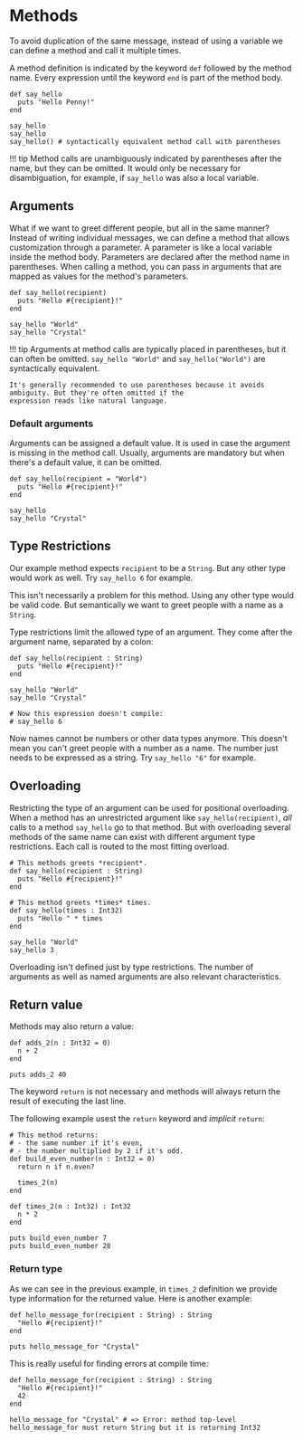 # Methods

To avoid duplication of the same message, instead of using a variable we can
define a method and call it multiple times.

A method definition is indicated by the keyword `def` followed by the method name.
Every expression until the keyword `end` is part of the method body.

```crystal-play
def say_hello
  puts "Hello Penny!"
end

say_hello
say_hello
say_hello() # syntactically equivalent method call with parentheses
```

!!! tip
    Method calls are unambiguously indicated by parentheses after the name, but they can be omitted. It would only be
    necessary for disambiguation, for example, if `say_hello` was also a local variable.

## Arguments

What if we want to greet different people, but all in the same manner?
Instead of writing individual messages, we can define a method that allows customization through a parameter.
A parameter is like a local variable inside the method body. Parameters are declared after the method name in parentheses.
When calling a method, you can pass in arguments that are mapped as values for the method's parameters.

```crystal-play
def say_hello(recipient)
  puts "Hello #{recipient}!"
end

say_hello "World"
say_hello "Crystal"
```

!!! tip
    Arguments at method calls are typically placed in parentheses, but it can often be omitted. `say_hello "World"`
    and `say_hello("World")` are syntactically equivalent.

    It's generally recommended to use parentheses because it avoids ambiguity. But they're often omitted if the
    expression reads like natural language.

### Default arguments

Arguments can be assigned a default value. It is used in case the argument is missing in the method call. Usually,
arguments are mandatory but when there's a default value, it can be omitted.

```crystal-play
def say_hello(recipient = "World")
  puts "Hello #{recipient}!"
end

say_hello
say_hello "Crystal"
```

## Type Restrictions

Our example method expects `recipient` to be a `String`. But any other type would work as well. Try `say_hello 6`
for example.

This isn't necessarily a problem for this method. Using any other type would be valid code.
But semantically we want to greet people with a name as a `String`.

Type restrictions limit the allowed type of an argument. They come after the argument name, separated by a colon:

```crystal-play
def say_hello(recipient : String)
  puts "Hello #{recipient}!"
end

say_hello "World"
say_hello "Crystal"

# Now this expression doesn't compile:
# say_hello 6
```

Now names cannot be numbers or other data types anymore. This doesn't mean you can't
greet people with a number as a name. The number just needs to be expressed as a string.
Try `say_hello "6"` for example.

## Overloading

Restricting the type of an argument can be used for positional overloading.
When a method has an unrestricted argument like `say_hello(recipient)`, *all* calls to a method `say_hello` go to that method.
But with overloading several methods of the same name can exist with different argument type restrictions. Each call is routed
to the most fitting overload.

```crystal-play
# This methods greets *recipient*.
def say_hello(recipient : String)
  puts "Hello #{recipient}!"
end

# This method greets *times* times.
def say_hello(times : Int32)
  puts "Hello " * times
end

say_hello "World"
say_hello 3
```

Overloading isn't defined just by type restrictions. The number of arguments as well as named arguments are also
relevant characteristics.

## Return value

Methods may also return a value:

```crystal-play
def adds_2(n : Int32 = 0)
  n + 2
end

puts adds_2 40
```

The keyword `return` is not necessary and methods will always return the result of executing the last line.

The following example usest the `return` keyword and _implicit_ `return`:

```crystal-play
# This method returns:
# - the same number if it's even,
# - the number multiplied by 2 if it's odd.
def build_even_number(n : Int32 = 0)
  return n if n.even?

  times_2(n)
end

def times_2(n : Int32) : Int32
  n * 2
end

puts build_even_number 7
puts build_even_number 28
```

### Return type

As we can see in the previous example, in `times_2` definition we provide type information for the returned value. Here is another example:

```crystal-play
def hello_message_for(recipient : String) : String
  "Hello #{recipient}!"
end

puts hello_message_for "Crystal"
```

This is really useful for finding errors at compile time:

```crystal
def hello_message_for(recipient : String) : String
  "Hello #{recipient}!"
  42
end

hello_message_for "Crystal" # => Error: method top-level hello_message_for must return String but it is returning Int32
```
